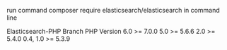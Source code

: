 run  command composer require elasticsearch/elasticsearch in command line

Elasticsearch-PHP Branch	PHP Version
6.0	                        >= 7.0.0
5.0	                        >= 5.6.6
2.0	                        >= 5.4.0
0.4, 1.0	                >= 5.3.9